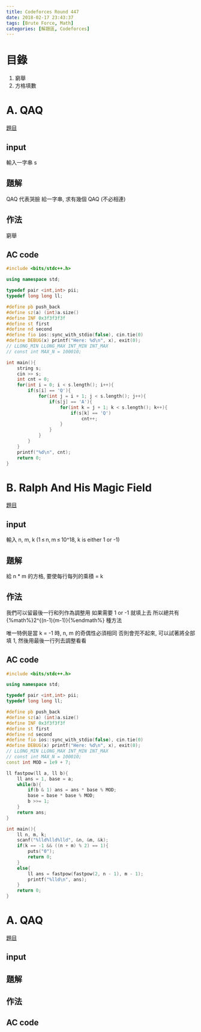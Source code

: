 ```yaml
---
title: Codeforces Round 447
date: 2018-02-17 23:43:37
tags: [Brute Force, Math]
categories: [解題區, Codeforces]
---
```

目錄
===
1. 窮舉
2. 方格填數


# A. QAQ
[題目](http://codeforces.com/contest/894/problem/A)

## input
輸入一字串 s

## 題解
QAQ 代表哭臉
給一字串, 求有幾個 QAQ (不必相連)

## 作法
窮舉

## AC code
```cpp
#include <bits/stdc++.h>

using namespace std;

typedef pair <int,int> pii;
typedef long long ll;

#define pb push_back
#define sz(a) (int)a.size()
#define INF 0x3f3f3f3f
#define st first
#define nd second
#define fio ios::sync_with_stdio(false), cin.tie(0)
#define DEBUG(x) printf("Here: %d\n", x), exit(0);
// LLONG_MIN LLONG_MAX INT_MIN INT_MAX
// const int MAX_N = 100010;

int main(){
    string s;
    cin >> s;
    int cnt = 0;
    for(int i = 0; i < s.length(); i++){
        if(s[i] == 'Q'){
            for(int j = i + 1; j < s.length(); j++){
                if(s[j] == 'A'){
                    for(int k = j + 1; k < s.length(); k++){
                        if(s[k] == 'Q')
                            cnt++;
                    }
                }
            }
        }
    }
    printf("%d\n", cnt);
    return 0;
}
```

# B. Ralph And His Magic Field
[題目](http://codeforces.com/contest/894/problem/B)

## input
輸入 n, m, k (1 ≤ n, m ≤ 10^18, k is either 1 or -1)

## 題解
給 n \* m 的方格, 要使每行每列的乘積 = k

## 作法
我們可以留最後一行和列作為調整用
如果需要 1 or -1 就填上去
所以總共有 {%math%}2^{(n-1)(m-1)}{%endmath%} 種方法

唯一特例是當 k = -1 時, n, m 的奇偶性必須相同
否則會兜不起來, 可以試著將全部填 1, 然後用最後一行列去調整看看

## AC code
```cpp
#include <bits/stdc++.h>

using namespace std;

typedef pair <int,int> pii;
typedef long long ll;

#define pb push_back
#define sz(a) (int)a.size()
#define INF 0x3f3f3f3f
#define st first
#define nd second
#define fio ios::sync_with_stdio(false), cin.tie(0)
#define DEBUG(x) printf("Here: %d\n", x), exit(0);
// LLONG_MIN LLONG_MAX INT_MIN INT_MAX
// const int MAX_N = 100010;
const int MOD = 1e9 + 7;

ll fastpow(ll a, ll b){
    ll ans = 1, base = a;
    while(b){
        if(b & 1) ans = ans * base % MOD;
        base = base * base % MOD;
        b >>= 1;
    }
    return ans;
}

int main(){
    ll n, m, k;
    scanf("%lld%lld%lld", &n, &m, &k);
    if(k == -1 && ((n + m) % 2) == 1){
        puts("0");
        return 0;
    }
    else{
        ll ans = fastpow(fastpow(2, n - 1), m - 1);
        printf("%lld\n", ans);
    }
    return 0;
}
```


# A. QAQ
[題目](http://codeforces.com/contest/894/problem/A)

## input

## 題解

## 作法

## AC code
```cpp
```

